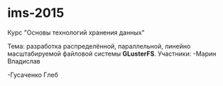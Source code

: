 # ims-2015
Курс "Основы технологий хранения данных"

Тема: разработка распределённой, параллельной, линейно масштабируемой файловой системы <b>GLusterFS</b>.
Участники:
-Марин Владислав

-Гусаченко Глеб

